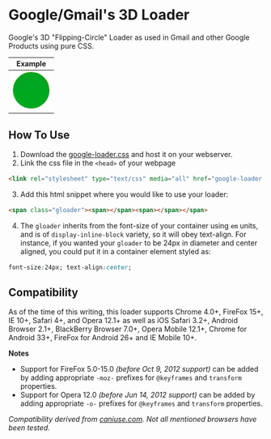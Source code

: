 Google/Gmail's 3D Loader
========================

Google's 3D "Flipping-Circle" Loader as used in Gmail and other Google Products using pure CSS.

| Example |
|:---------------:|
| ![Example](example.gif) |

## How To Use

1. Download the [google-loader.css](google-loader.css) and host it on your webserver.
2. Link the css file in the `<head>` of your webpage
  ```html
<link rel="stylesheet" type="text/css" media="all" href="google-loader.css">
  ```
3. Add this html snippet where you would like to use your loader:  
  ```html
<span class="gloader"><span></span><span></span></span>
  ````
4. The `gloader` inherits from the font-size of your container using `em` units, and is of `display-inline-block` variety, so it will obey text-align. For instance, if you wanted your `gloader` to be 24px in diameter and center aligned, you could put it in a container element styled as:
  ```css
font-size:24px; text-align:center;
  ```

## Compatibility

As of the time of this writing, this loader supports Chrome 4.0+, FireFox 15+, IE 10+, Safari 4+, and Opera 12.1+ as well as iOS Safari 3.2+, Android Browser 2.1+, BlackBerry Browser 7.0+, Opera Mobile 12.1+, Chrome for Android 33+, FireFox for Android 26+ and IE Mobile 10+. 

**Notes**
- Support for FireFox 5.0-15.0 _(before Oct 9, 2012 support)_ can be added by adding appropriate `-moz-` prefixes for `@keyframes` and `transform` properties.
- Support for Opera 12.0 _(before Jun 14, 2012 support)_ can be added by adding appropriate `-o-` prefixes for `@keyframes` and `transform` properties.

_Compatibility derived from [caniuse.com](http://caniuse.com/#feat=css-animation). Not all mentioned browsers have been tested._
